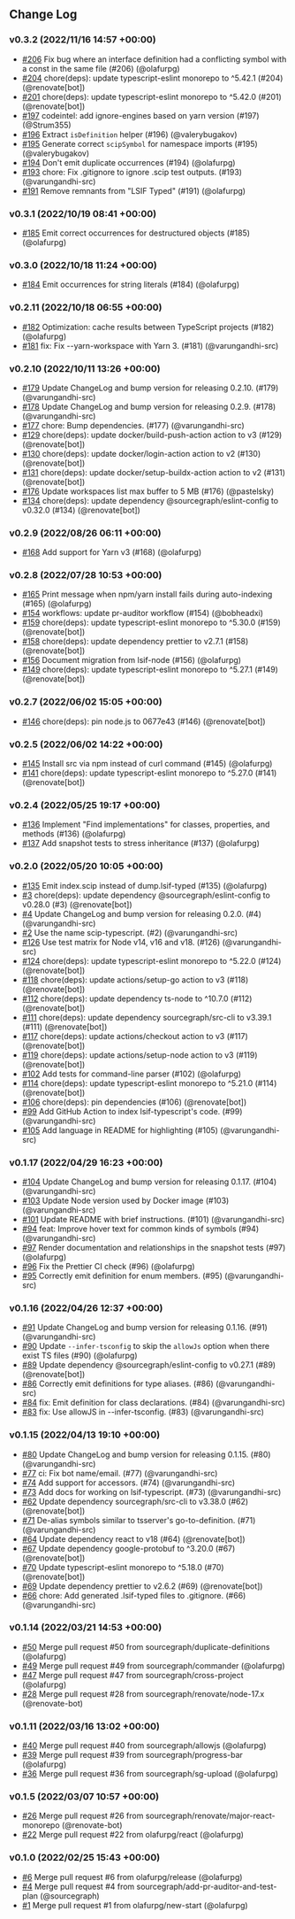 ## Change Log

### v0.3.2 (2022/11/16 14:57 +00:00)

- [#206](https://github.com/sourcegraph/scip-typescript/pull/206) Fix bug where an interface definition had a conflicting symbol with a const in the same file (#206) (@olafurpg)
- [#204](https://github.com/sourcegraph/scip-typescript/pull/204) chore(deps): update typescript-eslint monorepo to ^5.42.1 (#204) (@renovate[bot])
- [#201](https://github.com/sourcegraph/scip-typescript/pull/201) chore(deps): update typescript-eslint monorepo to ^5.42.0 (#201) (@renovate[bot])
- [#197](https://github.com/sourcegraph/scip-typescript/pull/197) codeintel: add ignore-engines based on yarn version (#197) (@Strum355)
- [#196](https://github.com/sourcegraph/scip-typescript/pull/196) Extract `isDefinition` helper (#196) (@valerybugakov)
- [#195](https://github.com/sourcegraph/scip-typescript/pull/195) Generate correct `scipSymbol` for namespace imports (#195) (@valerybugakov)
- [#194](https://github.com/sourcegraph/scip-typescript/pull/194) Don't emit duplicate occurrences (#194) (@olafurpg)
- [#193](https://github.com/sourcegraph/scip-typescript/pull/193) chore: Fix .gitignore to ignore .scip test outputs. (#193) (@varungandhi-src)
- [#191](https://github.com/sourcegraph/scip-typescript/pull/191) Remove remnants from "LSIF Typed" (#191) (@olafurpg)

### v0.3.1 (2022/10/19 08:41 +00:00)

- [#185](https://github.com/sourcegraph/scip-typescript/pull/185) Emit correct occurrences for destructured objects (#185) (@olafurpg)

### v0.3.0 (2022/10/18 11:24 +00:00)

- [#184](https://github.com/sourcegraph/scip-typescript/pull/184) Emit occurrences for string literals (#184) (@olafurpg)

### v0.2.11 (2022/10/18 06:55 +00:00)

- [#182](https://github.com/sourcegraph/scip-typescript/pull/182) Optimization: cache results between TypeScript projects (#182) (@olafurpg)
- [#181](https://github.com/sourcegraph/scip-typescript/pull/181) fix: Fix --yarn-workspace with Yarn 3. (#181) (@varungandhi-src)

### v0.2.10 (2022/10/11 13:26 +00:00)

- [#179](https://github.com/sourcegraph/scip-typescript/pull/179) Update ChangeLog and bump version for releasing 0.2.10. (#179) (@varungandhi-src)
- [#178](https://github.com/sourcegraph/scip-typescript/pull/178) Update ChangeLog and bump version for releasing 0.2.9. (#178) (@varungandhi-src)
- [#177](https://github.com/sourcegraph/scip-typescript/pull/177) chore: Bump dependencies. (#177) (@varungandhi-src)
- [#129](https://github.com/sourcegraph/scip-typescript/pull/129) chore(deps): update docker/build-push-action action to v3 (#129) (@renovate[bot])
- [#130](https://github.com/sourcegraph/scip-typescript/pull/130) chore(deps): update docker/login-action action to v2 (#130) (@renovate[bot])
- [#131](https://github.com/sourcegraph/scip-typescript/pull/131) chore(deps): update docker/setup-buildx-action action to v2 (#131) (@renovate[bot])
- [#176](https://github.com/sourcegraph/scip-typescript/pull/176) Update workspaces list max buffer to 5 MB (#176) (@pastelsky)
- [#134](https://github.com/sourcegraph/scip-typescript/pull/134) chore(deps): update dependency @sourcegraph/eslint-config to v0.32.0 (#134) (@renovate[bot])

### v0.2.9 (2022/08/26 06:11 +00:00)

- [#168](https://github.com/sourcegraph/scip-typescript/pull/168) Add support for Yarn v3 (#168) (@olafurpg)

### v0.2.8 (2022/07/28 10:53 +00:00)

- [#165](https://github.com/sourcegraph/scip-typescript/pull/165) Print message when npm/yarn install fails during auto-indexing (#165) (@olafurpg)
- [#154](https://github.com/sourcegraph/scip-typescript/pull/154) workflows: update pr-auditor workflow (#154) (@bobheadxi)
- [#159](https://github.com/sourcegraph/scip-typescript/pull/159) chore(deps): update typescript-eslint monorepo to ^5.30.0 (#159) (@renovate[bot])
- [#158](https://github.com/sourcegraph/scip-typescript/pull/158) chore(deps): update dependency prettier to v2.7.1 (#158) (@renovate[bot])
- [#156](https://github.com/sourcegraph/scip-typescript/pull/156) Document migration from lsif-node (#156) (@olafurpg)
- [#149](https://github.com/sourcegraph/scip-typescript/pull/149) chore(deps): update typescript-eslint monorepo to ^5.27.1 (#149) (@renovate[bot])

### v0.2.7 (2022/06/02 15:05 +00:00)

- [#146](https://github.com/sourcegraph/scip-typescript/pull/146) chore(deps): pin node.js to 0677e43 (#146) (@renovate[bot])

### v0.2.5 (2022/06/02 14:22 +00:00)

- [#145](https://github.com/sourcegraph/scip-typescript/pull/145) Install src via npm instead of curl command (#145) (@olafurpg)
- [#141](https://github.com/sourcegraph/scip-typescript/pull/141) chore(deps): update typescript-eslint monorepo to ^5.27.0 (#141) (@renovate[bot])

### v0.2.4 (2022/05/25 19:17 +00:00)

- [#136](https://github.com/sourcegraph/scip-typescript/pull/136) Implement "Find implementations" for classes, properties, and methods (#136) (@olafurpg)
- [#137](https://github.com/sourcegraph/scip-typescript/pull/137) Add snapshot tests to stress inheritance (#137) (@olafurpg)

### v0.2.0 (2022/05/20 10:05 +00:00)

- [#135](https://github.com/sourcegraph/scip-typescript/pull/135) Emit index.scip instead of dump.lsif-typed (#135) (@olafurpg)
- [#3](https://github.com/sourcegraph/scip-typescript/pull/3) chore(deps): update dependency @sourcegraph/eslint-config to v0.28.0 (#3) (@renovate[bot])
- [#4](https://github.com/sourcegraph/scip-typescript/pull/4) Update ChangeLog and bump version for releasing 0.2.0. (#4) (@varungandhi-src)
- [#2](https://github.com/sourcegraph/scip-typescript/pull/2) Use the name scip-typescript. (#2) (@varungandhi-src)
- [#126](https://github.com/sourcegraph/scip-typescript/pull/126) Use test matrix for Node v14, v16 and v18. (#126) (@varungandhi-src)
- [#124](https://github.com/sourcegraph/scip-typescript/pull/124) chore(deps): update typescript-eslint monorepo to ^5.22.0 (#124) (@renovate[bot])
- [#118](https://github.com/sourcegraph/scip-typescript/pull/118) chore(deps): update actions/setup-go action to v3 (#118) (@renovate[bot])
- [#112](https://github.com/sourcegraph/scip-typescript/pull/112) chore(deps): update dependency ts-node to ^10.7.0 (#112) (@renovate[bot])
- [#111](https://github.com/sourcegraph/scip-typescript/pull/111) chore(deps): update dependency sourcegraph/src-cli to v3.39.1 (#111) (@renovate[bot])
- [#117](https://github.com/sourcegraph/scip-typescript/pull/117) chore(deps): update actions/checkout action to v3 (#117) (@renovate[bot])
- [#119](https://github.com/sourcegraph/scip-typescript/pull/119) chore(deps): update actions/setup-node action to v3 (#119) (@renovate[bot])
- [#102](https://github.com/sourcegraph/scip-typescript/pull/102) Add tests for command-line parser (#102) (@olafurpg)
- [#114](https://github.com/sourcegraph/scip-typescript/pull/114) chore(deps): update typescript-eslint monorepo to ^5.21.0 (#114) (@renovate[bot])
- [#106](https://github.com/sourcegraph/scip-typescript/pull/106) chore(deps): pin dependencies (#106) (@renovate[bot])
- [#99](https://github.com/sourcegraph/scip-typescript/pull/99) Add GitHub Action to index lsif-typescript's code. (#99) (@varungandhi-src)
- [#105](https://github.com/sourcegraph/scip-typescript/pull/105) Add language in README for highlighting (#105) (@varungandhi-src)

### v0.1.17 (2022/04/29 16:23 +00:00)

- [#104](https://github.com/sourcegraph/lsif-typescript/pull/104) Update ChangeLog and bump version for releasing 0.1.17. (#104) (@varungandhi-src)
- [#103](https://github.com/sourcegraph/lsif-typescript/pull/103) Update Node version used by Docker image (#103) (@varungandhi-src)
- [#101](https://github.com/sourcegraph/lsif-typescript/pull/101) Update README with brief instructions. (#101) (@varungandhi-src)
- [#94](https://github.com/sourcegraph/lsif-typescript/pull/94) feat: Improve hover text for common kinds of symbols (#94) (@varungandhi-src)
- [#97](https://github.com/sourcegraph/lsif-typescript/pull/97) Render documentation and relationships in the snapshot tests (#97) (@olafurpg)
- [#96](https://github.com/sourcegraph/lsif-typescript/pull/96) Fix the Prettier CI check (#96) (@olafurpg)
- [#95](https://github.com/sourcegraph/lsif-typescript/pull/95) Correctly emit definition for enum members. (#95) (@varungandhi-src)

### v0.1.16 (2022/04/26 12:37 +00:00)

- [#91](https://github.com/sourcegraph/lsif-typescript/pull/91) Update ChangeLog and bump version for releasing 0.1.16. (#91) (@varungandhi-src)
- [#90](https://github.com/sourcegraph/lsif-typescript/pull/90) Update `--infer-tsconfig` to skip the `allowJs` option when there exist TS files (#90) (@olafurpg)
- [#89](https://github.com/sourcegraph/lsif-typescript/pull/89) Update dependency @sourcegraph/eslint-config to v0.27.1 (#89) (@renovate[bot])
- [#86](https://github.com/sourcegraph/lsif-typescript/pull/86) Correctly emit definitions for type aliases. (#86) (@varungandhi-src)
- [#84](https://github.com/sourcegraph/lsif-typescript/pull/84) fix: Emit definition for class declarations. (#84) (@varungandhi-src)
- [#83](https://github.com/sourcegraph/lsif-typescript/pull/83) fix: Use allowJS in --infer-tsconfig. (#83) (@varungandhi-src)

### v0.1.15 (2022/04/13 19:10 +00:00)

- [#80](https://github.com/sourcegraph/lsif-typescript/pull/80) Update ChangeLog and bump version for releasing 0.1.15. (#80) (@varungandhi-src)
- [#77](https://github.com/sourcegraph/lsif-typescript/pull/77) ci: Fix bot name/email. (#77) (@varungandhi-src)
- [#74](https://github.com/sourcegraph/lsif-typescript/pull/74) Add support for accessors. (#74) (@varungandhi-src)
- [#73](https://github.com/sourcegraph/lsif-typescript/pull/73) Add docs for working on lsif-typescript. (#73) (@varungandhi-src)
- [#62](https://github.com/sourcegraph/lsif-typescript/pull/62) Update dependency sourcegraph/src-cli to v3.38.0 (#62) (@renovate[bot])
- [#71](https://github.com/sourcegraph/lsif-typescript/pull/71) De-alias symbols similar to tsserver's go-to-definition. (#71) (@varungandhi-src)
- [#64](https://github.com/sourcegraph/lsif-typescript/pull/64) Update dependency react to v18 (#64) (@renovate[bot])
- [#67](https://github.com/sourcegraph/lsif-typescript/pull/67) Update dependency google-protobuf to ^3.20.0 (#67) (@renovate[bot])
- [#70](https://github.com/sourcegraph/lsif-typescript/pull/70) Update typescript-eslint monorepo to ^5.18.0 (#70) (@renovate[bot])
- [#69](https://github.com/sourcegraph/lsif-typescript/pull/69) Update dependency prettier to v2.6.2 (#69) (@renovate[bot])
- [#66](https://github.com/sourcegraph/lsif-typescript/pull/66) chore: Add generated .lsif-typed files to .gitignore. (#66) (@varungandhi-src)

### v0.1.14 (2022/03/21 14:53 +00:00)

- [#50](https://github.com/sourcegraph/lsif-typescript/pull/50) Merge pull request #50 from sourcegraph/duplicate-definitions (@olafurpg)
- [#49](https://github.com/sourcegraph/lsif-typescript/pull/49) Merge pull request #49 from sourcegraph/commander (@olafurpg)
- [#47](https://github.com/sourcegraph/lsif-typescript/pull/47) Merge pull request #47 from sourcegraph/cross-project (@olafurpg)
- [#28](https://github.com/sourcegraph/lsif-typescript/pull/28) Merge pull request #28 from sourcegraph/renovate/node-17.x (@renovate-bot)

### v0.1.11 (2022/03/16 13:02 +00:00)

- [#40](https://github.com/sourcegraph/lsif-typescript/pull/40) Merge pull request #40 from sourcegraph/allowjs (@olafurpg)
- [#39](https://github.com/sourcegraph/lsif-typescript/pull/39) Merge pull request #39 from sourcegraph/progress-bar (@olafurpg)
- [#36](https://github.com/sourcegraph/lsif-typescript/pull/36) Merge pull request #36 from sourcegraph/sg-upload (@olafurpg)

### v0.1.5 (2022/03/07 10:57 +00:00)

- [#26](https://github.com/sourcegraph/lsif-typescript/pull/26) Merge pull request #26 from sourcegraph/renovate/major-react-monorepo (@renovate-bot)
- [#22](https://github.com/sourcegraph/lsif-typescript/pull/22) Merge pull request #22 from olafurpg/react (@olafurpg)

### v0.1.0 (2022/02/25 15:43 +00:00)

- [#6](https://github.com/sourcegraph/lsif-typescript/pull/6) Merge pull request #6 from olafurpg/release (@olafurpg)
- [#4](https://github.com/sourcegraph/lsif-typescript/pull/4) Merge pull request #4 from sourcegraph/add-pr-auditor-and-test-plan (@sourcegraph)
- [#1](https://github.com/sourcegraph/lsif-typescript/pull/1) Merge pull request #1 from olafurpg/new-start (@olafurpg)
